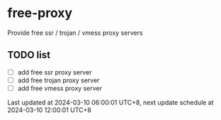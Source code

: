 
# free-proxy
Provide free ssr / trojan / vmess proxy servers


## TODO list
- [ ] add free ssr proxy server
- [ ] add free trojan proxy server
- [ ] add free vmess proxy server

Last updated at 2024-03-10 06:00:01 UTC+8, next update schedule at 2024-03-10 12:00:01 UTC+8

